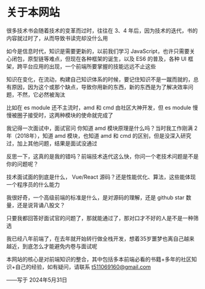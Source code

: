 # 关于本网站

很多技术书会随着技术的变革而过时，往往在 3、4 年后，因为技术的迭代，书的内容就过时了，从而导致书读完却没什么用

如今是信息时代，知识是需要更新的，以前我们学习 JavaScript，也许只需要关心闭包，原型链等难点，但现在各种框架的诞生，以及 ES6 的普及，各种 UI 框架，跨平台应用的出现，一个前端所要掌握的技能远远不止这些

知识在变化，在流动，构建自己知识体系的时候，要记住知识不是一蹴而就的，总有原因，因为这个或那个缺点，导致你用新的东西，新的东西是为了解决效率问题，不然，它必然被淘汰

比如在 es module 还不主流时，amd 和 cmd 由社区大神开发，但 es module 慢慢被圈子接受时，这两种模块的使命就完成了

我记得一次面试中，面试官问 你知道 amd 模块原理是什么吗？当时我工作刚满 2 年（2018年），知道 amd 模块，也知道 amd 和 cmd 的区别，但是没深入研究过，加上其他问题，结果是面试没通过

反思一下，这真的是我的错吗？前端技术迭代这么快，你问一个老技术问题是不是你的问题呢？

技术面试面的到底是什么， Vue/React 源码？还是性能优化、算法，这些能体现一个程序员的什么能力

我很好奇，一个高级前端的标准是什么，是对源码的理解，还是 github star 数量，还是说背诵八股文？

只要我都回答好面试官的问题了，那就能通过了，那对口才不好的人是不是一种筛选

我已经八年前端了，在去年就开始转行做全栈开发，想着35岁噩梦也离自己越来越近，到底怎么才能避免内卷与面试呢

本网站的核心是对前端知识的整合，其中包括多本前端必看的书籍+多年的社区知识+自己的经验，如有疑问，请联系 t511069160@gmail.com



——写于 2024年5月31日
